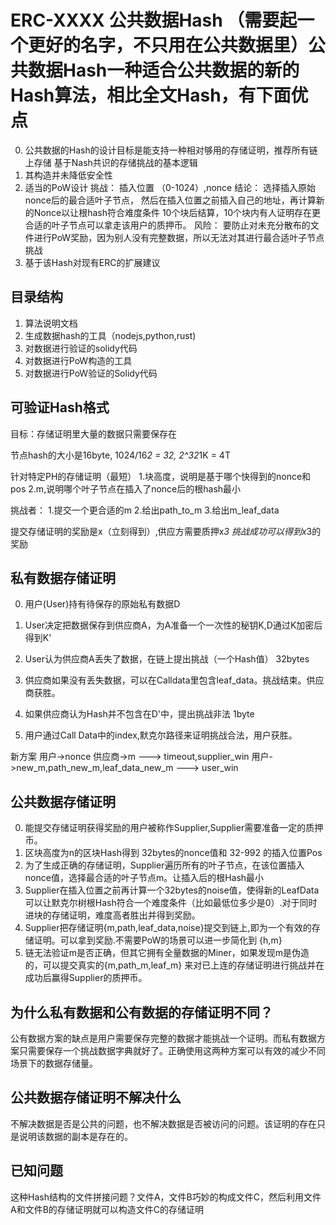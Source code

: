 # ERC-XXXX 公共数据Hash （需要起一个更好的名字，不只用在公共数据里）公共数据Hash一种适合公共数据的新的Hash算法，相比全文Hash，有下面优点
0. 公共数据的Hash的设计目标是能支持一种相对够用的存储证明，推荐所有链上存储
    基于Nash共识的存储挑战的基本逻辑
1. 其构造并未降低安全性
2. 适当的PoW设计 
    挑战： 插入位置 （0-1024）,nonce
    结论： 选择插入原始nonce后的最合适叶子节点， 然后在插入位置之前插入自己的地址，再计算新的Nonce以让根hash符合难度条件
    10个块后结算，10个块内有人证明存在更合适的叶子节点可以拿走该用户的质押币。
    风险： 要防止对未充分散布的文件进行PoW奖励，因为别人没有完整数据，所以无法对其进行最合适叶子节点挑战
3. 基于该Hash对现有ERC的扩展建议 

## 目录结构
1. 算法说明文档
2. 生成数据hash的工具（nodejs,python,rust)
3. 对数据进行验证的solidy代码
4. 对数据进行PoW构造的工具
5. 对数据进行PoW验证的Solidy代码

## 可验证Hash格式
        
目标：存储证明里大量的数据只需要保存在

节点hash的大小是16byte, 1024/16*2 = 32, 2^32*1K = 4T

针对特定PH的存储证明（最短）
1.块高度，说明是基于哪个快得到的nonce和pos
2.m,说明哪个叶子节点在插入了nonce后的根hash最小


挑战者：
1.提交一个更合适的m
2.给出path_to_m
3.给出m_leaf_data

提交存储证明的奖励是x（立刻得到）,供应方需要质押x*3
挑战成功可以得到x*3的奖励


## 私有数据存储证明
0. 用户(User)持有待保存的原始私有数据D
1. User决定把数据保存到供应商A，为A准备一个一次性的秘钥K,D通过K加密后得到K'

2. User认为供应商A丢失了数据，在链上提出挑战（一个Hash值） 32bytes
3. 供应商如果没有丢失数据，可以在Calldata里包含leaf_data。挑战结束。供应商获胜。
4. 如果供应商认为Hash并不包含在D'中，提出挑战非法 1byte
5. 用户通过Call Data中的index,默克尔路径来证明挑战合法，用户获胜。

新方案
用户->nonce
供应商->m  ---> timeout,supplier_win
用户->new_m,path_new_m,leaf_data_new_m ---> user_win


## 公共数据存储证明 

0. 能提交存储证明获得奖励的用户被称作Supplier,Supplier需要准备一定的质押币。
1. 区块高度为n的区块Hash得到 32bytes的nonce值和 32-992 的插入位置Pos
2. 为了生成正确的存储证明，Supplier遍历所有的叶子节点，在该位置插入nonce值，选择最合适的叶子节点m。让插入后的根Hash最小
3. Supplier在插入位置之前再计算一个32bytes的noise值，使得新的LeafData可以让默克尔树根Hash符合一个难度条件（比如最低位多少是0）.对于同时进块的存储证明，难度高者胜出并得到奖励。
4. Supplier把存储证明{m,path,leaf_data,noise}提交到链上,即为一个有效的存储证明。可以拿到奖励.不需要PoW的场景可以进一步简化到 {h,m}
5. 链无法验证m是否正确，但其它拥有全量数据的Miner，如果发现m是伪造的，可以提交真实的{m,path_m,leaf_m} 来对已上连的存储证明进行挑战并在成功后赢得Supplier的质押币。

## 为什么私有数据和公有数据的存储证明不同？

公有数据方案的缺点是用户需要保存完整的数据才能挑战一个证明。而私有数据方案只需要保存一个挑战数据字典就好了。正确使用这两种方案可以有效的减少不同场景下的数据存储量。



## 公共数据存储证明不解决什么
不解决数据是否是公共的问题，也不解决数据是否被访问的问题。该证明的存在只是说明该数据的副本是存在的。


## 已知问题

这种Hash结构的文件拼接问题？文件A，文件B巧妙的构成文件C，然后利用文件A和文件B的存储证明就可以构造文件C的存储证明
